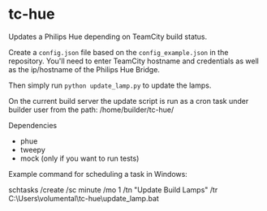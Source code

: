 tc-hue
======

Updates a Philips Hue depending on TeamCity build status.

Create a `config.json` file based on the `config_example.json` in the repository. You'll
need to enter TeamCity hostname and credentials as well as the ip/hostname of the Philips Hue
Bridge.

Then simply run `python update_lamp.py` to update the lamps.

On the current build server the update script is run as a cron task under builder user from the path:
/home/builder/tc-hue/

Dependencies

* phue
* tweepy
* mock (only if you want to run tests)

Example command for scheduling a task in Windows:

schtasks /create /sc minute /mo 1 /tn "Update Build Lamps" /tr C:\Users\volumental\tc-hue\update_lamp.bat 
